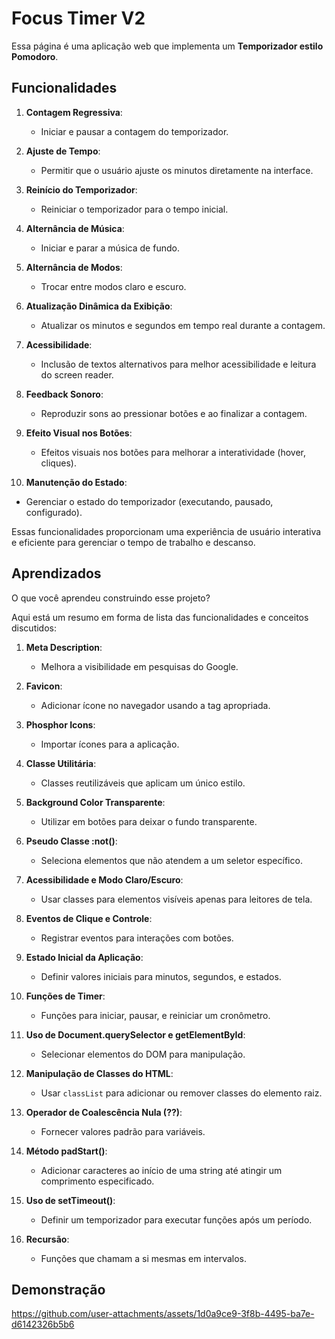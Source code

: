 
# Focus Timer V2

Essa página é uma aplicação web que implementa um **Temporizador estilo Pomodoro**.


## Funcionalidades


1. **Contagem Regressiva**:
   - Iniciar e pausar a contagem do temporizador.

2. **Ajuste de Tempo**:
   - Permitir que o usuário ajuste os minutos diretamente na interface.

3. **Reinício do Temporizador**:
   - Reiniciar o temporizador para o tempo inicial.

4. **Alternância de Música**:
   - Iniciar e parar a música de fundo.

5. **Alternância de Modos**:
   - Trocar entre modos claro e escuro.

6. **Atualização Dinâmica da Exibição**:
   - Atualizar os minutos e segundos em tempo real durante a contagem.

7. **Acessibilidade**:
   - Inclusão de textos alternativos para melhor acessibilidade e leitura do screen reader.

8. **Feedback Sonoro**:
   - Reproduzir sons ao pressionar botões e ao finalizar a contagem.

9. **Efeito Visual nos Botões**:
   - Efeitos visuais nos botões para melhorar a interatividade (hover, cliques).

10. **Manutenção do Estado**:
   - Gerenciar o estado do temporizador (executando, pausado, configurado). 

Essas funcionalidades proporcionam uma experiência de usuário interativa e eficiente para gerenciar o tempo de trabalho e descanso.
## Aprendizados

O que você aprendeu construindo esse projeto? 

Aqui está um resumo em forma de lista das funcionalidades e conceitos discutidos:

1. **Meta Description**:
   - Melhora a visibilidade em pesquisas do Google.

2. **Favicon**:
   - Adicionar ícone no navegador usando a tag apropriada.
 
3. **Phosphor Icons**:
   - Importar ícones para a aplicação.

4. **Classe Utilitária**:
   - Classes reutilizáveis que aplicam um único estilo.

5. **Background Color Transparente**:
   - Utilizar em botões para deixar o fundo transparente.

6. **Pseudo Classe :not()**:
   - Seleciona elementos que não atendem a um seletor específico.

7. **Acessibilidade e Modo Claro/Escuro**:
   - Usar classes para elementos visíveis apenas para leitores de tela.

8. **Eventos de Clique e Controle**:
   - Registrar eventos para interações com botões.

9. **Estado Inicial da Aplicação**:
   - Definir valores iniciais para minutos, segundos, e estados.

10. **Funções de Timer**:
    - Funções para iniciar, pausar, e reiniciar um cronômetro.

11. **Uso de Document.querySelector e getElementById**:
    - Selecionar elementos do DOM para manipulação.

12. **Manipulação de Classes do HTML**:
    - Usar `classList` para adicionar ou remover classes do elemento raiz.

13. **Operador de Coalescência Nula (??)**:
    - Fornecer valores padrão para variáveis.

14. **Método padStart()**:
    - Adicionar caracteres ao início de uma string até atingir um comprimento especificado.

15. **Uso de setTimeout()**:
    - Definir um temporizador para executar funções após um período.
 
16. **Recursão**:
    - Funções que chamam a si mesmas em intervalos.




## Demonstração

https://github.com/user-attachments/assets/1d0a9ce9-3f8b-4495-ba7e-d6142326b5b6


